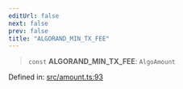 ```yaml
---
editUrl: false
next: false
prev: false
title: "ALGORAND_MIN_TX_FEE"
---
```


> `const` **ALGORAND\_MIN\_TX\_FEE**: `AlgoAmount`

Defined in: [src/amount.ts:93](https://github.com/algorandfoundation/algokit-utils-ts/blob/45957336d0cbf88c980c0a3343335a5e5e142c93/src/amount.ts#L93)
